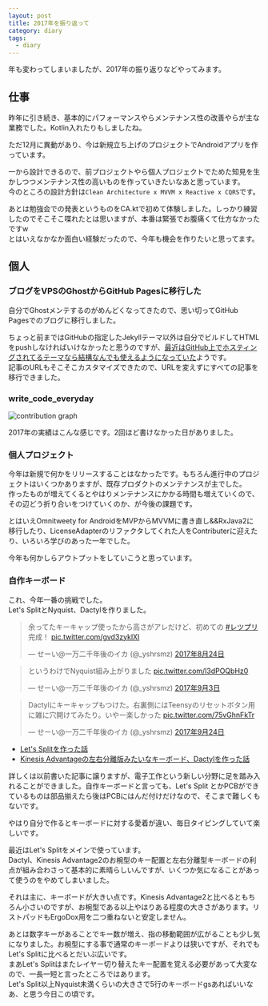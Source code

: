```yaml
---
layout: post
title: 2017年を振り返って
category: diary
tags:
  - diary
---
```


年も変わってしまいましたが、2017年の振り返りなどやってみます。

## 仕事

昨年に引き続き、基本的にパフォーマンスやらメンテナンス性の改善やらが主な業務でした。Kotlin入れたりもしましたね。

ただ12月に異動があり、今は新規立ち上げのプロジェクトでAndroidアプリを作っています。

一から設計できるので、前プロジェクトやら個人プロジェクトでためた知見を生かしつつメンテナンス性の高いものを作っていきたいなあと思っています。  
今のところの設計方針は`Clean Architecture x MVVM x Reactive x CQRS`です。

あとは勉強会での発表というものをCA.ktで初めて体験しました。しっかり練習したのでそこそこ喋れたとは思いますが、本番は緊張でお腹痛くて仕方なかったですw  
とはいえなかなか面白い経験だったので、今年も機会を作りたいと思ってます。

## 個人

### ブログをVPSのGhostからGitHub Pagesに移行した

自分でGhostメンテするのがめんどくなってきたので、思い切ってGitHub Pagesでのブログに移行しました。  

ちょっと前まではGitHubの指定したJekyllテーマ以外は自分でビルドしてHTMLをpushしなければいけなかったと思うのですが、[最近はGitHub上でホスティングされてるテーマなら結構なんでも使えるようになっていた](https://help.github.com/articles/adding-a-jekyll-theme-to-your-github-pages-site/#adding-a-jekyll-theme-in-your-sites-_configyml-file)ようです。  
記事のURLもそこそこカスタマイズできたので、URLを変えずにすべての記事を移行できました。

### write_code_everyday

![contribution graph](https://lh3.googleusercontent.com/j_km4KtZS9GXT_JaCvCeh9mZeSGdJFv37D7apOW6gjEbpzt0PVIoEh_fqvSzEKva3QHgGX8f_u8BBaJ1G4d20knZUm-Nu2pvUwPokhMljYCJCxAL5MP2AMoScv7VdWjb-YnNRh2V4V_MBc9GAI3VwHLuSZBkeDgYBBh8kRZrCsskC-sNn80YibYhzeVHsC3NJllncEptA69_MNGqeRw7ocsaff_eujjGprREs1hG9m5l6huhQw4nfpPMhnuMddj8iS9eoGtrHv3Qx_R_xY175K_24pl4EeJwbXmD3wgANrhbUAHv5U6pvefs3AeO2kmiNu3gF1XkcpmuXJN9lvUPUuy8QoBOq8NELyFUrSSCT0kELEXJbUyTGG75cE4Ddm5K2nkDf1edQiJh61iduZPCPBC7F-spcKIyHWF9MK_lV25xg5MKbHx3VUXgFYtlLwlhjk44fDKp85z5ILy2aaw35nmVREsT7g5xJRfpZyBHZltnEEghTB4BJicZR9GYpD86otZn7xaRC_i1AUxzFum4GGIigFiv7Y-4HsAXTrH7CceORsrVtUIadntPlqAIINYZ54CkDgQT9m4d2kQT6lQb-lcpgb-6PW1EnKHv8Mw=w900)

2017年の実績はこんな感じです。2回ほど書けなかった日がありました。

### 個人プロジェクト

今年は新規で何かをリリースすることはなかったです。もちろん進行中のプロジェクトはいくつかありますが、既存プロダクトのメンテナンスが主でした。  
作ったものが増えてくるとやはりメンテナンスにかかる時間も増えていくので、その辺どう折り合いをつけていくのか、が今後の課題です。  

とはいえOmnitweety for AndroidをMVPからMVVMに書き直し&&RxJava2に移行したり、LicenseAdapterのリファクタしてくれた人をContributerに迎えたり、いろいろ学びのあった一年でした。  

今年も何かしらアウトプットをしていこうと思っています。

### 自作キーボード


これ、今年一番の挑戦でした。  
Let's SplitとNyquist、Dactylを作りました。  

<blockquote class="twitter-tweet" data-lang="ja"><p lang="ja" dir="ltr">余ってたキーキャップ使ったから高さがアレだけど、初めての <a href="https://twitter.com/hashtag/%E3%83%AC%E3%83%84%E3%83%97%E3%83%AA?src=hash&amp;ref_src=twsrc%5Etfw">#レツプリ</a> 完成！ <a href="https://t.co/gvd3zyklXI">pic.twitter.com/gvd3zyklXI</a></p>&mdash; せーい@一万二千年後のイカ (@_yshrsmz) <a href="https://twitter.com/_yshrsmz/status/900716146629816322?ref_src=twsrc%5Etfw">2017年8月24日</a></blockquote>

<blockquote class="twitter-tweet" data-lang="ja"><p lang="ja" dir="ltr">というわけでNyquist組み上がりました <a href="https://t.co/l3dPOQbHz0">pic.twitter.com/l3dPOQbHz0</a></p>&mdash; せーい@一万二千年後のイカ (@_yshrsmz) <a href="https://twitter.com/_yshrsmz/status/904352414911696897?ref_src=twsrc%5Etfw">2017年9月3日</a></blockquote>

<blockquote class="twitter-tweet" data-lang="ja"><p lang="ja" dir="ltr">Dactylにキーキャップもつけた。右裏側にはTeensyのリセットボタン用に雑に穴開けてみたり。いやー楽しかった <a href="https://t.co/75vGhnFkTr">pic.twitter.com/75vGhnFkTr</a></p>&mdash; せーい@一万二千年後のイカ (@_yshrsmz) <a href="https://twitter.com/_yshrsmz/status/911836736715505664?ref_src=twsrc%5Etfw">2017年9月24日</a></blockquote>

- [Let's Splitを作った話](http://www.yslibrary.net/2017/08/29/letssplit-buildlog/)
- [Kinesis Advantageの左右分離版みたいなキーボード、Dactylを作った話](http://www.yslibrary.net/2017/10/03/dactyl-keyboard-buildlog/)

詳しくは以前書いた記事に譲りますが、電子工作という新しい分野に足を踏み入れることができました。自作キーボードと言っても、Let's Split とかPCBができているものは部品揃えたら後はPCBにはんだ付けだけなので、そこまで難しくもないです。

やはり自分で作るとキーボードに対する愛着が違い、毎日タイピングしていて楽しいです。

最近はLet's Splitをメインで使っています。  
Dactyl、Kinesis Advantage2のお椀型のキー配置と左右分離型キーボードの利点が組み合わさって基本的に素晴らしいんですが、いくつか気になることがあって使うのをやめてしまいました。

それは主に、キーボードが大きい点です。Kinesis Advantage2と比べるともちろん小さいのですが、お椀型である以上やはりある程度の大きさがあります。リストパッドもErgoDox用を二つ重ねないと安定しません。

あとは数字キーがあることでキー数が増え、指の移動範囲が広がることも少し気になりました。お椀型にする事で通常のキーボードよりは狭いですが、それでもLet's Splitに比べるとだいぶ広いです。  
まあLet's Splitはまたレイヤー切り替えたキー配置を覚える必要があって大変なので、一長一短と言ったところではあります。  
Let's Split以上Nyquist未満くらいの大きさで5行のキーボードgsあればいいなあ、と思う今日この頃です。





